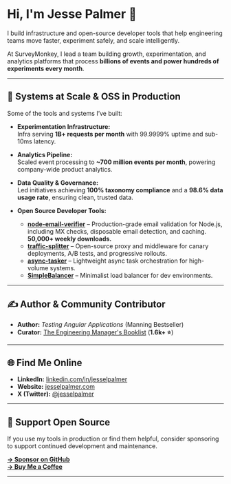 # Hi, I'm Jesse Palmer 👋

I build infrastructure and open-source developer tools that help engineering teams move faster, experiment safely, and scale intelligently.

At SurveyMonkey, I lead a team building growth, experimentation, and analytics platforms that process **billions of events and power hundreds of experiments every month**.

---

## 🚀 Systems at Scale & OSS in Production

Some of the tools and systems I’ve built:

- **Experimentation Infrastructure:**  
Infra serving **1B+ requests per month** with 99.9999% uptime and sub-10ms latency.

- **Analytics Pipeline:**  
Scaled event processing to **~700 million events per month**, powering company-wide product analytics.

- **Data Quality & Governance:**  
Led initiatives achieving **100% taxonomy compliance** and a **98.6% data usage rate**, ensuring clean, trusted data.

- **Open Source Developer Tools:**  
    - **[node-email-verifier](https://github.com/jesselpalmer/node-email-verifier)** – Production-grade email validation for Node.js, including MX checks, disposable email detection, and caching.  
    **50,000+ weekly downloads.**
    - **[traffic-splitter](https://github.com/jesselpalmer/traffic-splitter)** – Open-source proxy and middleware for canary deployments, A/B tests, and progressive rollouts.
    - **[async-tasker](https://github.com/jesselpalmer/async-tasker)** – Lightweight async task orchestration for high-volume systems.
    - **[SimpleBalancer](https://github.com/jesselpalmer/SimpleBalancer)** – Minimalist load balancer for dev environments.

---

## ✍️ Author & Community Contributor

- **Author:** _Testing Angular Applications_ (Manning Bestseller)  
- **Curator:** [The Engineering Manager's Booklist](https://github.com/jesselpalmer/the-engineering-managers-booklist) (**1.6k+ ⭐**)

---

## 🌐 Find Me Online

- **LinkedIn:** [linkedin.com/in/jesselpalmer](https://linkedin.com/in/jesselpalmer)  
- **Website:** [jesselpalmer.com](https://jesselpalmer.com)  
- **X (Twitter):** [@jesselpalmer](https://x.com/jesselpalmer)

---

## 🤝 Support Open Source

If you use my tools in production or find them helpful, consider sponsoring to support continued development and maintenance.

**[→ Sponsor on GitHub](https://github.com/sponsors/jesselpalmer)**  
**[→ Buy Me a Coffee](https://buymeacoffee.com/jesselpalmer)**

---
